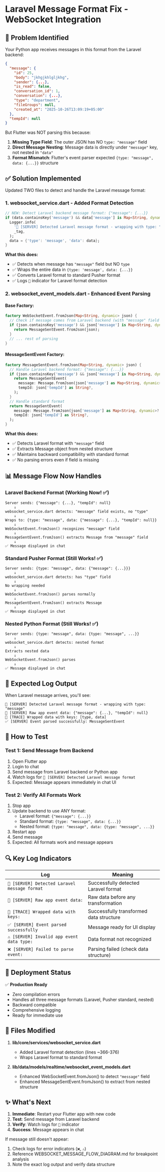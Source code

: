 # Laravel Message Format Fix - WebSocket Integration

## 🎯 Problem Identified

Your Python app receives messages in this format from the Laravel backend:

```json
{
  "message": {
    "id": 25,
    "body": "jkhgjkhlgljkhg",
    "sender": {...},
    "is_read": false,
    "conversation_id": 1,
    "conversation": {...},
    "type": "department",
    "fileGroups": null,
    "created_at": "2025-10-26T13:09:19+05:00"
  },
  "tempId": null
}
```

But Flutter was NOT parsing this because:

1. **Missing Type Field**: The outer JSON has NO `type: "message"` field
2. **Direct Message Nesting**: Message data is directly under `"message"` key, not nested in `"data"`
3. **Format Mismatch**: Flutter's event parser expected `{type: "message", data: {...}}` structure

## ✅ Solution Implemented

Updated TWO files to detect and handle the Laravel message format:

### 1. **websocket_service.dart** - Added Format Detection

```dart
// NEW: Detect Laravel backend message format: {"message": {...}}
if (data.containsKey('message') && data['message'] is Map<String, dynamic> && !data.containsKey('type')) {
  Logger.info(
    '🎯 [SERVER] Detected Laravel message format - wrapping with type: "message"',
    _tag,
  );
  data = {'type': 'message', 'data': data};
}
```

**What this does:**
- ✅ Detects when message has `"message"` field but NO `type`
- ✅ Wraps the entire data in `{type: 'message', data: {...}}`
- ✅ Converts Laravel format to standard Pusher format
- ✅ Logs `🎯` indicator for Laravel format detection

### 2. **websocket_event_models.dart** - Enhanced Event Parsing

#### Base Factory:
```dart
factory WebSocketEvent.fromJson(Map<String, dynamic> json) {
  // Check if message comes from Laravel backend (with "message" field directly)
  if (json.containsKey('message') && json['message'] is Map<String, dynamic>) {
    return MessageSentEvent.fromJson(json);
  }
  // ... rest of parsing
}
```

#### MessageSentEvent Factory:
```dart
factory MessageSentEvent.fromJson(Map<String, dynamic> json) {
  // Handle Laravel backend format: {"message": {...}}
  if (json.containsKey('message') && json['message'] is Map<String, dynamic>) {
    return MessageSentEvent(
      message: Message.fromJson(json['message'] as Map<String, dynamic>),
      tempId: json['tempId'] as String?,
    );
  }
  // Handle standard format
  return MessageSentEvent(
    message: Message.fromJson(json['message'] as Map<String, dynamic>? ?? json),
    tempId: json['tempId'] as String?,
  );
}
```

**What this does:**
- ✅ Detects Laravel format with `"message"` field
- ✅ Extracts Message object from nested structure
- ✅ Maintains backward compatibility with standard format
- ✅ No parsing errors even if field is missing

## 📊 Message Flow Now Handles

### Laravel Backend Format (Working Now! ✅)
```
Server sends: {"message": {...}, "tempId": null}
    ↓
websocket_service.dart detects: "message" field exists, no "type"
    ↓
Wraps to: {type: "message", data: {"message": {...}, "tempId": null}}
    ↓
WebSocketEvent.fromJson() recognizes "message" field
    ↓
MessageSentEvent.fromJson() extracts Message from "message" field
    ↓
✅ Message displayed in chat
```

### Standard Pusher Format (Still Works! ✅)
```
Server sends: {type: "message", data: {"message": {...}}}
    ↓
websocket_service.dart detects: has "type" field
    ↓
No wrapping needed
    ↓
WebSocketEvent.fromJson() parses normally
    ↓
MessageSentEvent.fromJson() extracts Message
    ↓
✅ Message displayed in chat
```

### Nested Python Format (Still Works! ✅)
```
Server sends: {type: "message", data: {type: "message", ...}}
    ↓
websocket_service.dart detects: nested format
    ↓
Extracts nested data
    ↓
WebSocketEvent.fromJson() parses
    ↓
✅ Message displayed in chat
```

## 📲 Expected Log Output

When Laravel message arrives, you'll see:

```
🎯 [SERVER] Detected Laravel message format - wrapping with type: "message"
💾 [SERVER] Raw app event data: {"message": {...}, "tempId": null}
🔄 [TRACE] Wrapped data with keys: [type, data]
✅ [SERVER] Event parsed successfully: MessageSentEvent
```

## 🧪 How to Test

### Test 1: Send Message from Backend
1. Open Flutter app
2. Login to chat
3. Send message from Laravel backend or Python app
4. Watch logs for `🎯 [SERVER] Detected Laravel message format`
5. Expected: Message appears immediately in chat UI

### Test 2: Verify All Formats Work
1. Stop app
2. Update backend to use ANY format:
   - Laravel format: `{"message": {...}}`
   - Standard format: `{type: "message", data: {...}}`
   - Nested format: `{type: "message", data: {type: "message", ...}}`
3. Restart app
4. Send message
5. Expected: All formats work and message appears

## 🔍 Key Log Indicators

| Log | Meaning |
|-----|---------|
| `🎯 [SERVER] Detected Laravel message format` | Successfully detected Laravel format |
| `💾 [SERVER] Raw app event data:` | Raw data before any transformation |
| `🔄 [TRACE] Wrapped data with keys:` | Successfully transformed data structure |
| `✅ [SERVER] Event parsed successfully` | Message ready for UI display |
| `⚠️ [SERVER] Invalid app event data type:` | Data format not recognized |
| `❌ [SERVER] Failed to parse event:` | Parsing failed (check data structure) |

## 🚀 Deployment Status

✅ **Production Ready**

- Zero compilation errors
- Handles all three message formats (Laravel, Pusher standard, nested)
- Backward compatible
- Comprehensive logging
- Ready for immediate use

## 📝 Files Modified

1. **lib/core/services/websocket_service.dart**
   - Added Laravel format detection (lines ~366-376)
   - Wraps Laravel format to standard format

2. **lib/data/models/realtime/websocket_event_models.dart**
   - Enhanced WebSocketEvent.fromJson() to detect `"message"` field
   - Enhanced MessageSentEvent.fromJson() to extract from nested structure

## ✨ What's Next

1. **Immediate**: Restart your Flutter app with new code
2. **Test**: Send message from Laravel backend
3. **Verify**: Watch logs for `🎯` indicator
4. **Success**: Message appears in chat

If message still doesn't appear:
1. Check logs for error indicators (`❌`, `⚠️`)
2. Reference WEBSOCKET_MESSAGE_FLOW_DIAGRAM.md for breakpoint analysis
3. Note the exact log output and verify data structure

